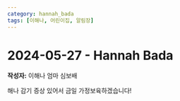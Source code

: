 ```yaml
---
category: hannah_bada
tags: [이해나, 어린이집, 알림장]
---
```


# 2024-05-27 - Hannah Bada

**작성자:** 이해나 엄마 심보배  

해나 감기 증상 있어서
금일 가정보육하겠습니다!

